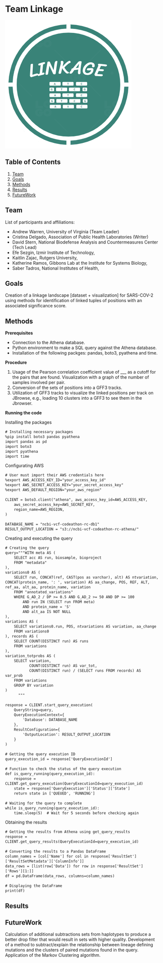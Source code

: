 # Team Linkage
![Logo](logo.png)

## Table of Contents

1. [Team](#team)
2. [Goals](#goals)
3. [Methods](#methods)
4. [Results](#results)
5. [FutureWork](#futurework)


## Team
List of participants and affiliations:
- Andrew Warren, University of Virginia (Team Leader)
- Cristina Delgado, Association of Public Health Laboratories (Writer)
- David Stern, National Biodefense Analysis and Countermeasures Center (Tech Lead)
- Efe Sezgin, Izmir Institute of Technology,
- Kaitlin Zajac, Rutgers University,
- Katherine Ramos, Gibbons Lab at the Institute for Systems Biology,
- Saber Tadros, National Institutes of Health,

## Goals
Creation of a linkage landscape [dataset + visualization] for SARS-COV-2 using methods for identification of linked tuples of positions with an associated significance score.

## Methods
**Prerequisites**
- Connection to the Athena database.
- Python environment to make a SQL query against the Athena database.
- Installation of the following packges: pandas, boto3, pyathena and time.

**Procedure**
1. Usage of the Pearson correlation coefficient value of ___ as a cutoff for the pairs that are found. Visualization with a graph of the number of samples involved per pair.
2. Conversion of the sets of positions into a GFF3 tracks.
3. Utilization of GFF3 tracks to visualize the linked positions per track on JBrowse, e.g., loading 10 clusters into a GFF3 to see them in the Jbrowser.

**Running the code**

Installing the packages
```
# Installing necessary packages
%pip install boto3 pandas pyathena
import pandas as pd
import boto3
import pyathena
import time
```

Configurating AWS
```
# User must import their AWS credentials here
%export AWS_ACCESS_KEY_ID="your_access_key_id"
%export AWS_SECRET_ACCESS_KEY="your_secret_access_key"
%export AWS_DEFAULT_REGION="your_aws_region"

CLIENT = boto3.client("athena", aws_access_key_id=AWS_ACCESS_KEY,
    aws_secret_access_key=AWS_SECRET_KEY,
    region_name=AWS_REGION,
)

DATABASE_NAME = "ncbi-vcf-codeathon-rc-db1"
RESULT_OUTPUT_LOCATION = "s3://ncbi-vcf-codeathon-rc-athena/"
```

Creating and executing the query
```
# Creating the query
query="""WITH meta AS (
    SELECT acc AS run, biosample, bioproject
    FROM "metadata"
),
variations0 AS (
    SELECT run, CONCAT(ref, CAST(pos as varchar), alt) AS ntvariation, CONCAT(protein_name, ': ', variation) AS aa_change, POS, REF, ALT, ref_aa, alt_aa, protein_name, variation
    FROM "annotated_variations"
    WHERE G_AD_2 / DP >= 0.5 AND G_AD_2 >= 50 AND DP >= 100
        AND run IN (SELECT run FROM meta)
        AND protein_name = 'S'
        AND alt_aa IS NOT NULL
),
variations AS (
    SELECT variations0.run, POS, ntvariations AS variation, aa_change
    FROM variations0
), records AS (
    SELECT COUNT(DISTINCT run) AS runs
    FROM variations
),
variation_totprobs AS (
    SELECT variation,
           COUNT(DISTINCT run) AS var_tot,
           COUNT(DISTINCT run) / (SELECT runs FROM records) AS var_prob
    FROM variations
    GROUP BY variation
)
      """

response = CLIENT.start_query_execution(
    QueryString=query,
    QueryExecutionContext={
        'Database': DATABASE_NAME
    },
    ResultConfiguration={
        'OutputLocation': RESULT_OUTPUT_LOCATION
    }
)

# Getting the query execution ID
query_execution_id = response['QueryExecutionId']

# Function to check the status of the query execution
def is_query_running(query_execution_id):
    response = CLIENT.get_query_execution(QueryExecutionId=query_execution_id)
    state = response['QueryExecution']['Status']['State']
    return state in ['QUEUED', 'RUNNING']

# Waiting for the query to complete
while is_query_running(query_execution_id):
    time.sleep(5)  # Wait for 5 seconds before checking again
```

Obtaining the results
```
# Getting the results from Athena using get_query_results
response = CLIENT.get_query_results(QueryExecutionId=query_execution_id)

# Converting the results to a Pandas DataFrame
column_names = [col['Name'] for col in response['ResultSet']['ResultSetMetadata']['ColumnInfo']]
data_rows = [list(row['Data']) for row in response['ResultSet']['Rows'][1:]]
df = pd.DataFrame(data_rows, columns=column_names)

# Displaying the DataFrame
print(df)
```

## Results


## FutureWork
Calculation of additional subtractions sets from haplotypes to produce a better drop filter that would result in sets with higher quality. 
Development of a method to subtract/explain the relationship between lineage defining mutations and the clusters of paired mutations found in the query. 
Application of the Markov Clustering algorithm.

